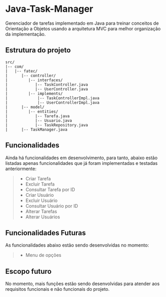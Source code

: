 # Java-Task-Manager
Gerenciador de tarefas implementado em Java para treinar conceitos de Orientação a Objetos usando a arquitetura MVC para melhor organização da implementação.

## Estrutura do projeto

```
src/
|-- com/
|   |-- fatec/
|      |-- controller/
|         |-- interfaces/
|            |-- TaskController.java
|            |-- UserController.java
|         |-- implements/
|             |-- TaskControllerImpl.java
|             |-- UserControllerImpl.java
|      |-- model/
|         |-- entities/
|            |-- Tarefa.java
|            |-- Usuario.java
|            |-- TaskRepository.java
|      |-- TaskManager.java
```

## Funcionalidades
Ainda há funcionalidades em desenvolvimento, para tanto, abaixo estão listadas apenas funcionalidades que já foram implementadas e testadas anteriormente:

> - Criar Tarefa
> - Excluir Tarefa
> - Consultar Tarefa por ID
> - Criar Usuário
> - Excluir Usuário
> - Consultar Usuário por ID
> - Alterar Tarefas
> - Alterar Usuários
  
## Funcionalidades Futuras
As funcionalidades abaixo estão sendo desenvolvidas no momento:

> - Menu de opções

## Escopo futuro
No momento, mais funções estão sendo desenvolvidas para atender aos requisitos funcionais e não funcionais do projeto.
